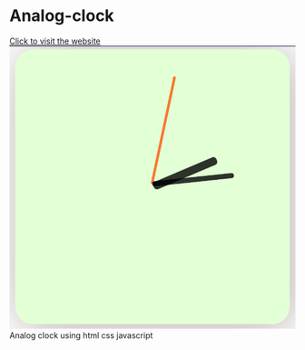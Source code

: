# Analog-clock
<a href="https://kunal838.github.io/Analog-clock/">Click to visit the website</a>
<img src="clock.png"/>
Analog clock using html css javascript

